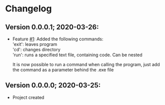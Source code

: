 # Changelog

## Version 0.0.0.1; 2020-03-26:

- Feature [#1](https://github.com/Ronto4/BackingUp/issues/1): Added the following commands:  
   'exit': leaves program  
   'cd': changes directory  
   'run': runs a specified text file, containing code. Can be nested  
   
   It is now possible to run a command when calling the program, just add the command as a parameter behind the .exe file

## Version 0.0.0.0; 2020-03-25:

- Project created
